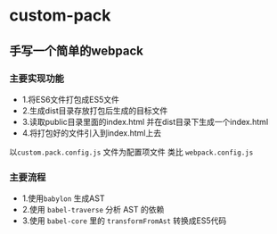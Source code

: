 # custom-pack
## 手写一个简单的webpack

### 主要实现功能
  
* 1.将ES6文件打包成ES5文件  
* 2.生成dist目录存放打包后生成的目标文件  
* 3.读取public目录里面的index.html 并在dist目录下生成一个index.html  
* 4.将打包好的文件引入到index.html上去  

以`custom.pack.config.js` 文件为配置项文件 类比 `webpack.config.js`  

### 主要流程  
  
* 1.使用`babylon` 生成AST  
* 2.使用 `babel-traverse` 分析 AST 的依赖    
* 3.使用 `babel-core` 里的 `transformFromAst` 转换成ES5代码  


